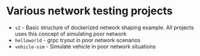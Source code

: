 # Various network testing projects
- `v2` - Basic structure of dockerized network shaping example. All projects uses this concept of simulating poor network
- `helloworld` - grpc tryout in poor network scenarios
- `vehicle-sim` - Simulate vehicle in poor network situations
